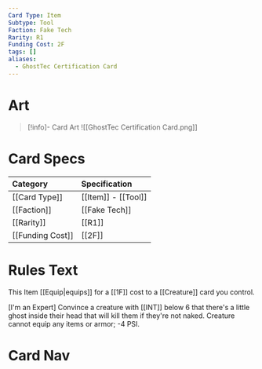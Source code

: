 ```yaml
---
Card Type: Item
Subtype: Tool
Faction: Fake Tech
Rarity: R1
Funding Cost: 2F
tags: []
aliases:
  - GhostTec Certification Card
---
```

# Art

> [!info]- Card Art
> ![[GhostTec Certification Card.png]]

# Card Specs

| Category | Specification| 
| :--- | :--- |
| [[Card Type]] | [[Item]] - [[Tool]] |  
| [[Faction]] | [[Fake Tech]] |  
| [[Rarity]] | [[R1]] |  
| [[Funding Cost]] | [[2F]] |  

# Rules Text  

This Item [[Equip|equips]] for a [[1F]] cost to a [[Creature]] card you control.  

[I'm an Expert] Convince a creature with [[INT]] below 6 that there's a little ghost inside their head that will kill them if they're not naked.
Creature cannot equip any items or armor;
-4 PSI.  

# Card Nav

